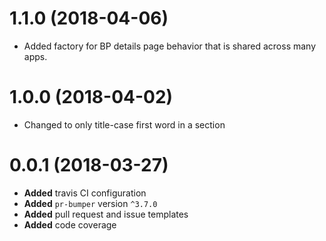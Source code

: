 # 1.1.0 (2018-04-06)

* Added factory for BP details page behavior that is shared across many apps.


# 1.0.0 (2018-04-02)

* Changed to only title-case first word in a section


# 0.0.1 (2018-03-27)
* **Added** travis CI configuration
* **Added** `pr-bumper` version `^3.7.0`
* **Added** pull request and issue templates
* **Added** code coverage

